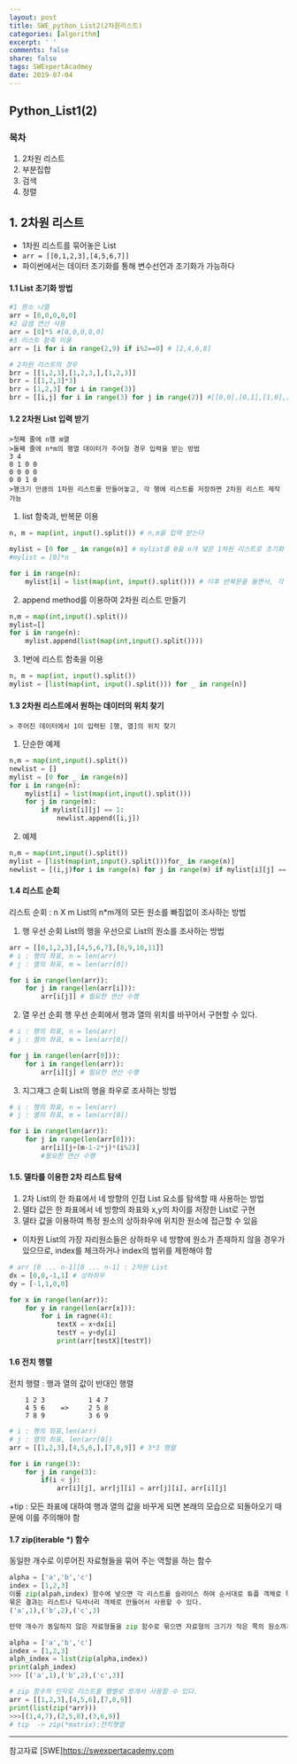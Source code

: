 ```yaml
---
layout: post
title: SWE_python_List2(2차원리스트)
categories: [algorithm]
excerpt: ' '
comments: false
share: false
tags: SWExpertAcadmey
date: 2019-07-04
---
```


## Python_List1(2)

### 목차

1. 2차원 리스트
2. 부분집합
3. 검색
4. 정렬

## 1. 2차원 리스트

- 1차원 리스트를 묶어놓은 List
- `arr = [[0,1,2,3],[4,5,6,7]]`
- 파이썬에서는 데이터 초기화를 통해 변수선언과 초기화가 가능하다

#### 1.1 List 초기화 방법

```python
#1 원소 나열
arr = [0,0,0,0,0]
#2 곱셈 연산 사용
arr = [0]*5 #[0,0,0,0,0]
#3 리스트 함축 이용
arr = [i for i in range(2,9) if i%2==0] # [2,4,6,8]

# 2차원 리스트의 경우
brr = [[1,2,3],[1,2,3,],[1,2,3]]
brr = [[1,2,3]*3]
brr = [1,2,3] for i in range(3)]
brr = [[i,j] for i in range(3) for j in range(2)] #[[0,0],[0,1],[1,0],[1,1],[2,0],[2,1]]
```

#### 1.2 2차원 List 입력 받기

    >첫째 줄에 n행 m열
    >둘째 줄에 n*m의 행열 데이터가 주어질 경우 입력을 받는 방법
    3 4
    0 1 0 0
    0 0 0 0
    0 0 1 0
    >행크기 만큼의 1차원 리스트를 만들어놓고, 각 행에 리스트를 저장하면 2차원 리스트 제작 가능

1. list 함축과, 반복문 이용

```python
n, m = map(int, input().split()) # n,m을 입력 받는다

mylist = [0 for _ in range(n)] # mylist를 0을 n개 넣은 1차원 리스트로 초기화
#mylist = [0]*n

for i in range(n):
    mylist[i] = list(map(int, input().split())) # 이후 반복문을 돌면서, 각 인자에 리스트 추가
```

2. append method를 이용하여 2차원 리스트 만들기

```python
n,m = map(int,input().split())
mylist=[]
for i in range(n):
    mylist.append(list(map(int,input().split())))
```

3. 1번에 리스트 함축을 이용

```python
n, m = map(int, input().split())
mylist = [list(map(int, input().split())) for _ in range(n)]
```

#### 1.3 2차원 리스트에서 원하는 데이터의 위치 찾기

    > 주어진 데이터에서 1이 입력된 [행, 열]의 위치 찾기

1. 단순한 예제

```python
n,m = map(int,input().split())
newlist = []
mylist = [0 for _ in range(n)]
for i in range(n):
    mylist[i] = list(map(int,input().split()))
    for j in range(m):
        if mylist[i][j] == 1:
            newlist.append([i,j])
```

2. 예제

```python
n,m = map(int,input().split())
mylist = [list(map(int,input().split()))for_ in range(n)]
newlist = [(i,j)for i in range(n) for j in range(m) if mylist[i][j] == 1]
```

#### 1.4 리스트 순회

리스트 순회 : n X m List의 n\*m개의 모든 원소를 빠짐없이 조사하는 방법

1. 행 우선 순회
   List의 행을 우선으로 List의 원소를 조사하는 방법

```python
arr = [[0,1,2,3],[4,5,6,7],[8,9,10,11]]
# i : 행의 좌표, n = len(arr)
# j : 열의 좌표, m = len(arr[0])

for i in range(len(arr)):
    for j in range(len(arr[i])):
        arr[i[j]] # 필요한 연산 수행
```

2. 열 우선 순회
   행 우선 순회에서 행과 열의 위치를 바꾸어서 구현할 수 있다.

```python
# i : 행의 좌표, n = len(arr)
# j : 열의 좌표, m = len(arr[0])

for j in range(len(arr[0])):
    for i in range(len(arr)):
        arr[i][j] # 필요한 연산 수행
```

3. 지그재그 순회
   List의 행을 좌우로 조사하는 방법

```python
# i : 행의 좌표, n = len(arr)
# j : 열의 좌표, m = len(arr[0])

for i in range(len(arr)):
    for j in range(len(arr[0])):
        arr[i][j+(m-1-2*j)*(i%2)]
        #필요한 연산 수행
```

#### 1.5. 델타를 이용한 2차 리스트 탐색

1. 2차 List의 한 좌표에서 네 방향의 인접 List 요소를 탐색할 때 사용하는 방법
2. 델타 값은 한 좌표에서 네 방향의 좌표와 x,y의 차이를 저장한 List로 구현
3. 델타 값을 이용하여 특정 원소의 상하좌우에 위치한 원소에 접근할 수 있음

- 이차원 List의 가장 자리원소들은 상하좌우 네 방향에 원소가 존재하지 않을 경우가 있으므로, index를 체크하거나 index의 범위를 제한해야 함

```python
# arr [0 ... n-1][0 ... n-1] : 2차원 List
dx = [0,0,-1,1] # 상하좌우
dy = [-1,1,0,0]

for x in range(len(arr)):
    for y in range(len(arr[x])):
        for i in ragne(4):
            textX = x+dx[i]
            testY = y+dy[i]
            print(arr[testX][testY])
```

#### 1.6 전치 행렬

전치 행렬 : 행과 열의 값이 반대인 행렬

```
    1 2 3           1 4 7
    4 5 6    =>     2 5 8
    7 8 9           3 6 9
```

```python
# i : 행의 좌표,len(arr)
# j : 열의 좌표, len(arr[0])
arr = [[1,2,3],[4,5,6,],[7,8,9]] # 3*3 행렬

for i in range(3):
    for j in range(3):
        if(i < j):
            arr[i][j], arr[j][i] = arr[j][i], arr[i][j]
```

+tip : 모든 좌표에 대하여 행과 열의 값을 바꾸게 되면 본래의 모습으로 되돌아오기 때문에 이를 주의해야 함

#### 1.7 zip(iterable \*) 함수

동일한 개수로 이루어진 자료형들을 묶어 주는 역할을 하는 함수

```python
alpha = ['a','b','c']
index = [1,2,3]
이를 zip(alpah,index) 함수에 넣으면 각 리스트를 슬라이스 하여 순서대로 튜플 객체로 묶어준다
묶은 결과는 리스트나 딕셔너리 객체로 만들어서 사용할 수 있다.
('a',1),('b',2),('c',3)

만약 개수가 동일하지 않은 자료형들을 zip 함수로 묶으면 자료형의 크기가 작은 쪽의 원소까지만 묶어준다
```

```python
alpha = ['a','b','c']
index = [1,2,3]
alph_index = list(zip(alpha,index))
print(alph_index)
>>> [('a',1),('b',2),('c',3)]
```

```python
# zip 함수의 인자로 리스트를 행별로 쪼개서 사용할 수 있다.
arr = [[1,2,3],[4,5,6],[7,8,9]]
print(list(zip(*arr)))
>>>[(1,4,7),(2,5,8),(3,6,9)]
# tip  -> zip(*matrix):전치행렬
```

---

참고자료
[SWE]<https://swexpertacademy.com>
